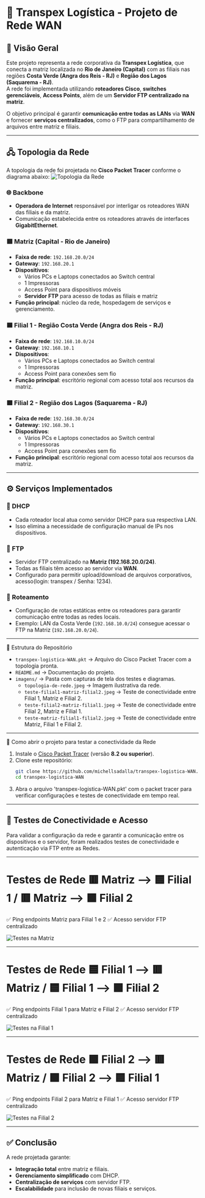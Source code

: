 # 🚛 Transpex Logística - Projeto de Rede WAN

## 📌 Visão Geral

Este projeto representa a rede corporativa da **Transpex Logística**, que conecta a matriz localizada no **Rio de Janeiro (Capital)** com as filiais nas regiões **Costa Verde (Angra dos Reis - RJ)** e **Região dos Lagos (Saquarema - RJ)**.  
A rede foi implementada utilizando **roteadores Cisco**, **switches gerenciáveis**, **Access Points**, além de um **Servidor FTP centralizado na matriz**.

O objetivo principal é garantir **comunicação entre todas as LANs** via **WAN** e fornecer **serviços centralizados**, como o FTP para compartilhamento de arquivos entre matriz e filiais.

---

## 🖧 Topologia da Rede

A topologia da rede foi projetada no **Cisco Packet Tracer** conforme o diagrama abaixo:
![Topologia da Rede](imagens/topologia-de-rede.jpeg)

### 🌐 Backbone

- **Operadora de Internet** responsável por interligar os roteadores WAN das filiais e da matriz.
- Comunicação estabelecida entre os roteadores através de interfaces **GigabitEthernet**.

### 🟥 Matriz (Capital - Rio de Janeiro)

- **Faixa de rede**: `192.168.20.0/24`
- **Gateway**: `192.168.20.1`
- **Dispositivos**:
  - Vários PCs e Laptops conectados ao Switch central
  - 1 Impressoras
  - Access Point para dispositivos móveis
  - **Servidor FTP** para acesso de todas as filiais e matriz
- **Função principal**: núcleo da rede, hospedagem de serviços e gerenciamento.

### 🟦 Filial 1 - Região Costa Verde (Angra dos Reis - RJ)

- **Faixa de rede**: `192.168.10.0/24`
- **Gateway**: `192.168.10.1`
- **Dispositivos**:
  - Vários PCs e Laptops conectados ao Switch central
  - 1 Impressoras
  - Access Point para conexões sem fio
- **Função principal**: escritório regional com acesso total aos recursos da matriz.

### 🟩 Filial 2 - Região dos Lagos (Saquarema - RJ)

- **Faixa de rede**: `192.168.30.0/24`
- **Gateway**: `192.168.30.1`
- **Dispositivos**:
  - Vários PCs e Laptops conectados ao Switch central
  - 1 Impressoras
  - Access Point para conexões sem fio
- **Função principal**: escritório regional com acesso total aos recursos da matriz.

---

## ⚙️ Serviços Implementados

### 🔹 DHCP

- Cada roteador local atua como servidor DHCP para sua respectiva LAN.
- Isso elimina a necessidade de configuração manual de IPs nos dispositivos.

### 🔹 FTP

- Servidor FTP centralizado na **Matriz (192.168.20.0/24)**.
- Todas as filiais têm acesso ao servidor via **WAN**.
- Configurado para permitir upload/download de arquivos corporativos, acesso(login: transpex / Senha: 1234).

### 🔹 Roteamento

- Configuração de rotas estáticas entre os roteadores para garantir comunicação entre todas as redes locais.
- Exemplo: LAN da Costa Verde (`192.168.10.0/24`) consegue acessar o FTP na Matriz (`192.168.20.0/24`).

---

📂 Estrutura do Repositório

- `transpex-logistica-WAN.pkt` → Arquivo do Cisco Packet Tracer com a topologia pronta.
- `README.md` → Documentação do projeto.
- `imagens/` → Pasta com capturas de tela dos testes e diagramas.
  - `topologia-de-rede.jpeg` → Imagem ilustrativa da rede.
  - `teste-filial1-matriz-filial2.jpeg` → Teste de conectividade entre Filial 1, Matriz e Filial 2.
  - `teste-filial2-matriz-filial1.jpeg` → Teste de conectividade entre Filial 2, Matriz e Filial 1.
  - `teste-matriz-filial1-filial2.jpeg` → Teste de conectividade entre Matriz, Filial 1 e Filial 2.

---

🚀 Como abrir o projeto para testar a conectividade da Rede

1. Instale o [Cisco Packet Tracer](https://www.netacad.com/courses/packet-tracer) (versão **8.2 ou superior**).
2. Clone este repositório:
   ```bash
   git clone https://github.com/michellsadalla/transpex-logistica-WAN.git
   cd transpex-logistica-WAN
   ```
3. Abra o arquivo 'transpex-logistica-WAN.pkt' com o packet tracer para verificar configurações e testes de conectividade em tempo real.

---

## 📡 Testes de Conectividade e Acesso

Para validar a configuração da rede e garantir a comunicação entre os dispositivos e o servidor, foram realizados testes de conectividade e autenticação via FTP entre as Redes.

---

# Testes de Rede 🟥 Matriz --> 🟦 Filial 1 / 🟥 Matriz --> 🟩 Filial 2

✅ Ping endpoints Matriz para Filial 1 e 2
✅ Acesso servidor FTP centralizado

![Testes na Matriz](imagens/teste-matriz-filial1-filial2.jpeg)

---

# Testes de Rede 🟦 Filial 1 --> 🟥 Matriz / 🟦 Filial 1 --> 🟩 Filial 2

✅ Ping endpoints Filial 1 para Matriz e Filial 2
✅ Acesso servidor FTP centralizado

![Testes na Filial 1](imagens/teste-filial1-matriz-filial2.jpeg)

---

# Testes de Rede 🟩 Filial 2 --> 🟥 Matriz / 🟩 Filial 2 --> 🟦 Filial 1

✅ Ping endpoints Filial 2 para Matriz e Filial 1
✅ Acesso servidor FTP centralizado

![Testes na Filial 2](imagens/teste-filial2-matriz-filial1.jpeg)

---

## ✅ Conclusão

A rede projetada garante:

- **Integração total** entre matriz e filiais.
- **Gerenciamento simplificado** com DHCP.
- **Centralização de serviços** com servidor FTP.
- **Escalabilidade** para inclusão de novas filiais e serviços.
